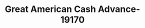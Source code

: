 ---
f_zip-code: 39232
f_state-code: MS
title: Great American Cash Advance-19170
f_phone: 601-933-0069
f_city-only: Flowood
f_address: 4305 Lakeland Drive Flowood
f_location-unique-id: '19170'
slug: great-american-cash-advance-19170
updated-on: '2024-05-30T13:46:58.046Z'
created-on: '2024-05-30T13:36:59.803Z'
published-on: '2024-05-30T13:54:32.469Z'
f_city-state: cms/city/flowood-ms.md
f_company: cms/company/great-american-cash-advance.md
f_state: cms/state/mississippi.md
layout: '[payday-loan].html'
tags: payday-loan
---